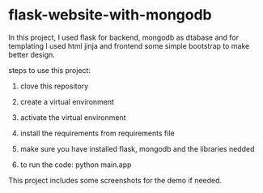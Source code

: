 # flask-website-with-mongodb

In this project, I used flask for backend, mongodb as dtabase and for templating I used html jinja and frontend some simple bootstrap to make better design.

steps to use this project:

1) clove this repository

2) create a virtual environment

3) activate the virtual environment

4) install the requirements from requirements file

5) make sure you have installed flask, mongodb and the libraries nedded

6) to run the code: python main.app

This project includes some screenshots for the demo if needed.
